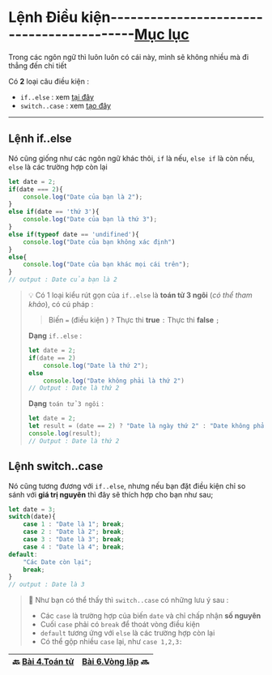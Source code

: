 # Lệnh Điều kiện------------------------------------------[Mục lục](https://github.com/Zenfection/Javascript)

Trong các ngôn ngữ thì luôn luôn có cái này, mình sẽ không nhiều mà đi thẳng đến chi tiết

Có **2** loại câu điều kiện : 

- `if..else` : xem [tại đây](https://www.youtube.com/watch?v=X9OA4308oIY&list=PL_-VfJajZj0VgpFpEVFzS5Z-lkXtBe-x5&index=36)
- `switch..case` : xem [tạo đây](https://www.youtube.com/watch?v=24lIiJ4xVQE&list=PL_-VfJajZj0VgpFpEVFzS5Z-lkXtBe-x5&index=37)

---

## Lệnh if..else

Nó cũng giống như các ngôn ngữ khác thôi, `if` là nếu, `else if` là còn nếu, `else` là các trường hợp còn lại

```javascript
let date = 2;
if(date === 2){
    console.log("Date của bạn là 2");
}
else if(date == 'thứ 3'){
    console.log("Date của bạn là thứ 3");
}
else if(typeof date == 'undifined'){
    console.log("Date của bạn không xác định")
}
else{
    console.log("Date của bạn khác mọi cái trên");
}
// output : Date của bạn là 2
```

>  💡 Có 1 loại kiểu rút gọn của `if..else` là **toán tử 3 ngôi** (*có thể tham khảo*), có cú pháp :
> 
> > Biến `=` (điều kiện ) `?` Thực thi **true** `:` Thực thi **false** `;`
> 
> **Dạng** `if..else` :
> 
> ```javascript
> let date = 2;
> if(date == 2)
>     console.log("Date là thứ 2");
> else
>     console.log("Date không phải là thứ 2")
> // Output : Date là thứ 2
> ```
> 
> **Dạng** `toán tử 3 ngôi` : 
> 
> ```javascript
> let date = 2;
> let result = (date == 2) ? "Date là ngày thứ 2" : "Date không phải là thứ 2";
> console.log(result);
> // Output : Date là thứ 2
> ```

## Lệnh switch..case

Nó cũng tương đương với `if..else`, nhưng nếu bạn đặt điều kiện chỉ so sánh với **giá trị nguyên** thì đây sẽ thích hợp cho bạn như sau;

```javascript
let date = 3;
switch(date){
    case 1 : "Date là 1"; break;
    case 2 : "Date là 2"; break;
    case 3 : "Date là 3"; break;
    case 4 : "Date là 4"; break;
default:
    "Các Date còn lại";
    break;
}
// output : Date là 3
```

> 🚀  Như bạn có thể thấy thì `switch..case` có những lưu ý sau : 
> 
> - Các `case` là trường hợp của biến `date` và chỉ chấp nhận **số nguyên**
> - Cuối `case` phải có `break` để thoát vòng điều kiện
> - `default` tương ứng với `else` là các trường hợp còn lại
> - Có thể gộp nhiều `case` lại, như `case 1,2,3:`

| 🔙 [Bài 4.Toán tử](https://github.com/Zenfection/Javascript/blob/master/Javascript%20Basic/4.Toantu.md) | [Bài 6.Vòng lặp](https://github.com/Zenfection/Javascript/blob/master/Javascript%20Basic/6.Vonglap.md) 🔜 |
| ------------------------------------------------------------------------------------------------------- | --------------------------------------------------------------------------------------------------------- |